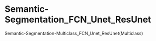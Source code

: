 # Semantic-Segmentation_FCN_Unet_ResUnet
Semantic-Segmentation-Multiclass_FCN_Unet_ResUnet(Multiclass)
